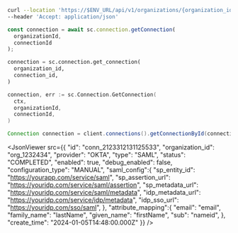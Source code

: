 <CodeWithHeader
method="get"
endpoint="/api/v1/organizations/{organization_id}/directories/{id}">

<Tabs groupId="tech-stack" querystring>
<TabItem value="curl" label="cURL">

```bash showLineNumbers
curl --location 'https://$ENV_URL/api/v1/organizations/{organization_id}/connections/{id}' \
--header 'Accept: application/json'
```

</TabItem>
<TabItem value="nodejs" label="Node.js">

```js
const connection = await sc.connection.getConnection(
  organizationId,
  connectionId
);
```

</TabItem>
<TabItem value="py" label="Python">

```python
connection = sc.connection.get_connection(
  organization_id,
  connection_id,
)
```

</TabItem>
<TabItem value="golang" label="Go">

```go
connection, err := sc.Connection.GetConnection(
  ctx,
  organizationId,
  connectionId,
)
```

</TabItem>

<TabItem value="java" label="Java">

```java
Connection connection = client.connections().getConnectionById(connectionId, organizationId);
```

</TabItem>
</Tabs>
</CodeWithHeader>
<CodeWithHeader title="Response">

<JsonViewer src={{
  "id": "conn_2123312131125533",
  "organization_id": "org_1232434",
  "provider": "OKTA",
  "type": "SAML",
  "status": "COMPLETED",
  "enabled": true,
  "debug_enabled": false,
  "configuration_type": "MANUAL",
  "saml_config":{
    "sp_entity_id": "https://yourapp.com/service/saml",
    "sp_assertion_url": "https://youridp.com/service/saml/assertion",
    "sp_metadata_url": "https://youridp.com/service/saml/metadata",
    "idp_metadata_url": "https://youridp.com/service/idp/metadata",
    "idp_sso_url": "https://youridp.com/sso/saml",
  },
  "attribute_mapping":{
    "email": "email",
    "family_name": "lastName",
    "given_name": "firstName",
    "sub": "nameid",
  },
  "create_time": "2024-01-05T14:48:00.000Z"
}} />

</CodeWithHeader>
